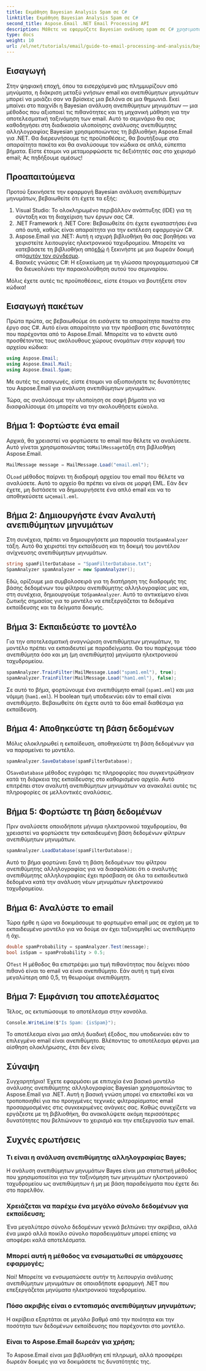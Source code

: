```yaml
---
title: Εκμάθηση Bayesian Analysis Spam σε C#
linktitle: Εκμάθηση Bayesian Analysis Spam σε C#
second_title: Aspose.Email .NET Email Processing API
description: Μάθετε να εφαρμόζετε Bayesian ανάλυση spam σε C# χρησιμοποιώντας το Aspose.Email. Βήμα προς βήμα μάθημα με πληροφορίες κώδικα για αποτελεσματικό φιλτράρισμα email.
type: docs
weight: 10
url: /el/net/tutorials/email/guide-to-email-processing-and-analysis/bayesian-spam-analysis-in-csharp/
---
```

## Εισαγωγή

Στην ψηφιακή εποχή, όπου τα εισερχόμενά μας πλημμυρίζουν από μηνύματα, η διάκριση μεταξύ γνήσιων email και ανεπιθύμητων μηνυμάτων μπορεί να μοιάζει σαν να βρίσκεις μια βελόνα σε μια θημωνιά. Εκεί μπαίνει στο παιχνίδι η Bayesian ανάλυση ανεπιθύμητων μηνυμάτων — μια μέθοδος που αξιοποιεί τις πιθανότητες και τη μηχανική μάθηση για την αποτελεσματική ταξινόμηση των email. Αυτό το σεμινάριο θα σας καθοδηγήσει στη διαδικασία υλοποίησης ανάλυσης ανεπιθύμητης αλληλογραφίας Bayesian χρησιμοποιώντας τη βιβλιοθήκη Aspose.Email για .NET. Θα διερευνήσουμε τις προϋποθέσεις, θα βουτήξουμε στα απαραίτητα πακέτα και θα αναλύσουμε τον κώδικα σε απλά, εύπεπτα βήματα. Είστε έτοιμοι να μεταμορφώσετε τις δεξιότητές σας στο χειρισμό email; Ας πηδήξουμε αμέσως!

## Προαπαιτούμενα

Προτού ξεκινήσετε την εφαρμογή Bayesian ανάλυση ανεπιθύμητων μηνυμάτων, βεβαιωθείτε ότι έχετε τα εξής:

1. Visual Studio: Το ολοκληρωμένο περιβάλλον ανάπτυξης (IDE) για τη σύνταξη και τη διαχείριση των έργων σας C#.
2. .NET Framework ή .NET Core: Βεβαιωθείτε ότι έχετε εγκαταστήσει ένα από αυτά, καθώς είναι απαραίτητα για την εκτέλεση εφαρμογών C#.
3. Aspose.Email για .NET: Αυτή η ισχυρή βιβλιοθήκη θα σας βοηθήσει να χειριστείτε λειτουργίες ηλεκτρονικού ταχυδρομείου. Μπορείτε να κατεβάσετε τη βιβλιοθήκη από[εδώ](https://releases.aspose.com/email/net/) ή ξεκινήστε με μια δωρεάν δοκιμή από[αυτόν τον σύνδεσμο](https://releases.aspose.com/).
4. Βασικές γνώσεις C#: Η εξοικείωση με τη γλώσσα προγραμματισμού C# θα διευκολύνει την παρακολούθηση αυτού του σεμιναρίου.

Μόλις έχετε αυτές τις προϋποθέσεις, είστε έτοιμοι να βουτήξετε στον κώδικα!

## Εισαγωγή πακέτων

Πρώτα πρώτα, ας βεβαιωθούμε ότι εισάγετε τα απαραίτητα πακέτα στο έργο σας C#. Αυτό είναι απαραίτητο για την πρόσβαση στις δυνατότητες που παρέχονται από το Aspose.Email. Μπορείτε να το κάνετε αυτό προσθέτοντας τους ακόλουθους χώρους ονομάτων στην κορυφή του αρχείου κώδικα:

```csharp
using Aspose.Email;
using Aspose.Email.Mail;
using Aspose.Email.Spam;
```

Με αυτές τις εισαγωγές, είστε έτοιμοι να αξιοποιήσετε τις δυνατότητες του Aspose.Email για ανάλυση ανεπιθύμητων μηνυμάτων.

Τώρα, ας αναλύσουμε την υλοποίηση σε σαφή βήματα για να διασφαλίσουμε ότι μπορείτε να την ακολουθήσετε εύκολα.

## Βήμα 1: Φορτώστε ένα email

 Αρχικά, θα χρειαστεί να φορτώσετε το email που θέλετε να αναλύσετε. Αυτό γίνεται χρησιμοποιώντας το`MailMessage`τάξη στη βιβλιοθήκη Aspose.Email. 

```csharp
MailMessage message = MailMessage.Load("email.eml");
```

 Ο`Load` μέθοδος παίρνει τη διαδρομή αρχείου του email που θέλετε να αναλύσετε. Αυτό το αρχείο θα πρέπει να είναι σε μορφή EML. Εάν δεν έχετε, μη διστάσετε να δημιουργήσετε ένα απλό email και να το αποθηκεύσετε ως`email.eml`.

## Βήμα 2: Δημιουργήστε έναν Αναλυτή ανεπιθύμητων μηνυμάτων

 Στη συνέχεια, πρέπει να δημιουργήσετε μια παρουσία του`SpamAnalyzer` τάξη. Αυτό θα χειριστεί την εκπαίδευση και τη δοκιμή του μοντέλου ανίχνευσης ανεπιθύμητων μηνυμάτων.

```csharp
string spamFilterDatabase = "SpamFilterDatabase.txt";
SpamAnalyzer spamAnalyzer = new SpamAnalyzer();
```

 Εδώ, ορίζουμε μια συμβολοσειρά για τη διατήρηση της διαδρομής της βάσης δεδομένων του φίλτρου ανεπιθύμητης αλληλογραφίας μας και, στη συνέχεια, δημιουργούμε το`SpamAnalyzer`. Αυτό το αντικείμενο είναι ζωτικής σημασίας για το μοντέλο να επεξεργάζεται τα δεδομένα εκπαίδευσης και τα δείγματα δοκιμής.

## Βήμα 3: Εκπαιδεύστε το μοντέλο

Για την αποτελεσματική αναγνώριση ανεπιθύμητων μηνυμάτων, το μοντέλο πρέπει να εκπαιδευτεί με παραδείγματα. Θα του παρέχουμε τόσο ανεπιθύμητα όσο και μη (μη ανεπιθύμητα) μηνύματα ηλεκτρονικού ταχυδρομείου.

```csharp
spamAnalyzer.TrainFilter(MailMessage.Load("spam1.eml"), true);
spamAnalyzer.TrainFilter(MailMessage.Load("ham1.eml"), false);
```

Σε αυτό το βήμα, φορτώνουμε ένα ανεπιθύμητο email (`spam1.eml`) και μια νόμιμη (`ham1.eml`). Η boolean τιμή υποδεικνύει εάν το email είναι ανεπιθύμητο. Βεβαιωθείτε ότι έχετε αυτά τα δύο email διαθέσιμα για εκπαίδευση.

## Βήμα 4: Αποθηκεύστε τη βάση δεδομένων

Μόλις ολοκληρωθεί η εκπαίδευση, αποθηκεύστε τη βάση δεδομένων για να παραμείνει το μοντέλο.

```csharp
spamAnalyzer.SaveDatabase(spamFilterDatabase);
```

 Ο`SaveDatabase` μέθοδος εγγράφει τις πληροφορίες που συγκεντρώθηκαν κατά τη διάρκεια της εκπαίδευσης στο καθορισμένο αρχείο. Αυτό επιτρέπει στον αναλυτή ανεπιθύμητων μηνυμάτων να ανακαλεί αυτές τις πληροφορίες σε μελλοντικές αναλύσεις.

## Βήμα 5: Φορτώστε τη βάση δεδομένων

Πριν αναλύσετε οποιοδήποτε μήνυμα ηλεκτρονικού ταχυδρομείου, θα χρειαστεί να φορτώσετε την εκπαιδευμένη βάση δεδομένων φίλτρων ανεπιθύμητων μηνυμάτων.

```csharp
spamAnalyzer.LoadDatabase(spamFilterDatabase);
```

Αυτό το βήμα φορτώνει ξανά τη βάση δεδομένων του φίλτρου ανεπιθύμητης αλληλογραφίας για να διασφαλίσει ότι ο αναλυτής ανεπιθύμητης αλληλογραφίας έχει πρόσβαση σε όλα τα εκπαιδευτικά δεδομένα κατά την ανάλυση νέων μηνυμάτων ηλεκτρονικού ταχυδρομείου.

## Βήμα 6: Αναλύστε το email

Τώρα ήρθε η ώρα να δοκιμάσουμε το φορτωμένο email μας σε σχέση με το εκπαιδευμένο μοντέλο για να δούμε αν έχει ταξινομηθεί ως ανεπιθύμητο ή όχι. 

```csharp
double spamProbability = spamAnalyzer.Test(message);
bool isSpam = spamProbability > 0.5;
```

 Ο`Test` Η μέθοδος θα επιστρέψει μια τιμή πιθανότητας που δείχνει πόσο πιθανό είναι το email να είναι ανεπιθύμητο. Εάν αυτή η τιμή είναι μεγαλύτερη από 0,5, τη θεωρούμε ανεπιθύμητη.

## Βήμα 7: Εμφάνιση του αποτελέσματος

Τέλος, ας εκτυπώσουμε το αποτέλεσμα στην κονσόλα.

```csharp
Console.WriteLine($"Is Spam: {isSpam}");
```

Το αποτέλεσμα είναι μια απλή δυαδική έξοδος, που υποδεικνύει εάν το επιλεγμένο email είναι ανεπιθύμητο. Βλέποντας το αποτέλεσμα φέρνει μια αίσθηση ολοκλήρωσης, έτσι δεν είναι;

## Σύναψη

Συγχαρητήρια! Έχετε εφαρμόσει με επιτυχία ένα βασικό μοντέλο ανάλυσης ανεπιθύμητης αλληλογραφίας Bayesian χρησιμοποιώντας το Aspose.Email για .NET. Αυτή η βασική γνώση μπορεί να επεκταθεί και να τροποποιηθεί για πιο προηγμένες τεχνικές φιλτραρίσματος email προσαρμοσμένες στις συγκεκριμένες ανάγκες σας. Καθώς συνεχίζετε να εργάζεστε με τη βιβλιοθήκη, θα ανακαλύψετε ακόμη περισσότερες δυνατότητες που βελτιώνουν το χειρισμό και την επεξεργασία των email.

## Συχνές ερωτήσεις 

### Τι είναι η ανάλυση ανεπιθύμητης αλληλογραφίας Bayes;
Η ανάλυση ανεπιθύμητων μηνυμάτων Bayes είναι μια στατιστική μέθοδος που χρησιμοποιείται για την ταξινόμηση των μηνυμάτων ηλεκτρονικού ταχυδρομείου ως ανεπιθύμητων ή μη με βάση παραδείγματα που έχετε δει στο παρελθόν.

### Χρειάζεται να παρέχω ένα μεγάλο σύνολο δεδομένων για εκπαίδευση;
Ένα μεγαλύτερο σύνολο δεδομένων γενικά βελτιώνει την ακρίβεια, αλλά ένα μικρό αλλά ποικίλο σύνολο παραδειγμάτων μπορεί επίσης να αποφέρει καλά αποτελέσματα.

### Μπορεί αυτή η μέθοδος να ενσωματωθεί σε υπάρχουσες εφαρμογές;
Ναί! Μπορείτε να ενσωματώσετε αυτήν τη λειτουργία ανάλυσης ανεπιθύμητων μηνυμάτων σε οποιαδήποτε εφαρμογή .NET που επεξεργάζεται μηνύματα ηλεκτρονικού ταχυδρομείου.

### Πόσο ακριβής είναι ο εντοπισμός ανεπιθύμητων μηνυμάτων;
Η ακρίβεια εξαρτάται σε μεγάλο βαθμό από την ποιότητα και την ποσότητα των δεδομένων εκπαίδευσης που παρέχονται στο μοντέλο.

### Είναι το Aspose.Email δωρεάν για χρήση;
Το Aspose.Email είναι μια βιβλιοθήκη επί πληρωμή, αλλά προσφέρει δωρεάν δοκιμές για να δοκιμάσετε τις δυνατότητές της.
